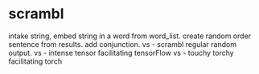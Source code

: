 # scrambl
intake string, embed string in a word from word_list.
create random order sentence from results. 
add conjunction.
vs - scrambl regular random output.
vs - intense tensor facilitating tensorFlow
vs - touchy torchy facilitating torch
